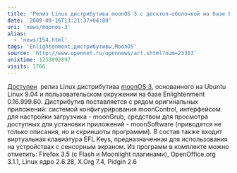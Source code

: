 ```yaml
---
title: 'Релиз Linux дистрибутива moonOS 3 с десктоп-оболочкой на базе Enlightenment'
date: '2009-09-16T13:21:37+04:00'
uri: 'news/moonos-3'
alias: 
  - 'news/154.html'
tags: 'Enlightenment,дистрибутивы,MoonOS'
source: 'http://www.opennet.ru/opennews/art.shtml?num=23363'
unixtime: 1253092897
visits: 1766
---
```

[Доступен](http://www.moonos.co.cc/?p=395)  релиз Linux дистрибутива [moonOS 3](http://www.moonos.co.cc/?page_id=422), основанного на Ubuntu Linux 9.04 и пользовательском окружении на базе Enlightenment 0.16.999.60. Дистрибутив поставляется с рядом оригинальных приложений: системой конфигурирования moonControl, интерфейсом для настройки загрузчика - moonGrub, средством для просмотра доступных для установки приложений - moonSoftware (приводятся не только описания, но и скриншоты программм). В состав также входит виртуальная клавиатура EFL Keys, предназначенная для использования на устройствах с сенсорным экраном. Из программ в комплекте можно отметить: Firefox 3.5 (c Flash и Moonlight плагинами), OpenOffice.org 3.1.1, Linux ядро 2.6.28, X.Org 7.4, Pidgin 2.6
